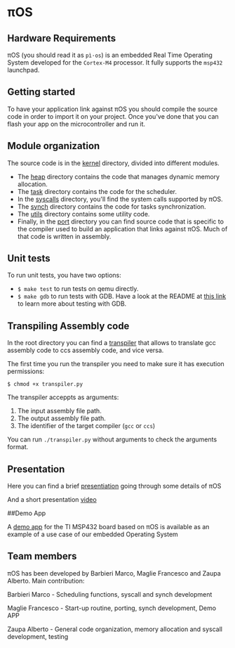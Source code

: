 # πOS

## Hardware Requirements

πOS (you should read it as `pì·os`) is an embedded Real Time Operating System developed for the `Cortex-M4` processor. It fully supports the `msp432` launchpad.

## Getting started

To have your application link against πOS you should compile the source code in order to import it on your project. 
Once you've done that you can flash your app on the microcontroller and run it.

## Module organization

The source code is in the [kernel](kernel) directory, divided into different modules.
* The [heap](kernel/heap) directory contains the code that manages dynamic memory allocation.
* The [task](kernel/task) directory contains the code for the scheduler.
* In the [syscalls](kernel/syscalls) directory, you'll find the system calls supported by πOS.
* The [synch](kernel/synch) directory contains the code for tasks synchronization.
* The [utils](kernel/utils) directory contains some utility code.
* Finally, in the [port](kernel/port) directory you can find source code that is
specific to the compiler used to build an application that links against πOS. Much of that code is written in assembly.

## Unit tests

To run unit tests, you have two options:
* ```$ make test``` to run tests on qemu directly.
* ```$ make gdb``` to run tests with GDB. 
Have a look at the README at
[this link](https://github.com/PiOS-kernel/testing) to learn more about testing with GDB.


## Transpiling Assembly code

In the root directory you can find a [transpiler](transpiler.py) that allows to translate gcc assembly code to ccs assembly code, and vice versa. 

The first time you run the transpiler you need to make sure it has execution permissions:

```
$ chmod +x transpiler.py
```

The transpiler acceppts as arguments:
1. The input assembly file path.
2. The output assembly file path.
3. The identifier of the target compiler (`gcc` or `ccs`)

You can run `./transpiler.py` without arguments to check the arguments format.

## Presentation

Here you can find a brief [presentiation](https://docs.google.com/presentation/d/1UwrHFOR5TECv7jCFEYzsqXVi26k9xcZ9c9n7NmlnuEQ/edit#slide=id.gc6f9e470d_0_0) going through some details of πOS 

And a short presentation [video](https://drive.google.com/file/d/1wdovbkCU4LN8i_uqJ_YX4u1BSG1Roq7t/view?usp=sharing) 

##Demo App

A [demo app](https://github.com/PiOS-kernel/demo-app-msp432) for the TI MSP432 board based on πOS is available as an example of a use case of our embedded Operating System

## Team members

πOS has been developed by Barbieri Marco, Maglie Francesco and Zaupa Alberto. Main contribution:

Barbieri Marco - Scheduling functions, syscall and synch development 

Maglie Francesco -  Start-up routine, porting, synch development, Demo APP

Zaupa Alberto - General code organization, memory allocation and syscall development, testing
